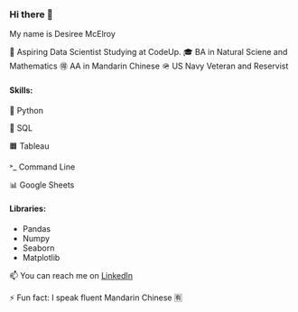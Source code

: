 ### Hi there 👋

My name is Desiree McElroy

🌱 Aspiring Data Scientist Studying at CodeUp.
🎓 BA in Natural Sciene and Mathematics
🉐 AA in Mandarin Chinese
🪖 US Navy Veteran and Reservist

#### Skills:

🐍 Python

🎈 SQL

🟧 Tableau

˃_ Command Line

📊 Google Sheets


#### Libraries:
  - Pandas
  - Numpy
  - Seaborn
  - Matplotlib


📫 You can reach me on [LinkedIn](https://www.linkedin.com/in/desiree-mcelroy/)

⚡ Fun fact: I speak fluent Mandarin Chinese 🈶


<!--
**DesireeMcElroy/DesireeMcElroy** is a ✨ _special_ ✨ repository because its `README.md` (this file) appears on your GitHub profile.
-->
